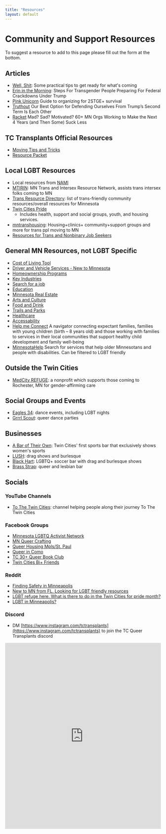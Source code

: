 ```yaml
---
title: "Resources"
layout: default
---
```


# Community and Support Resources

To suggest a resource to add to this page please fill out the form at the bottom.

## Articles
- [Well, Shit](https://stainedglasswoman.substack.com/p/well-shit): Some practical tips to get ready for what's coming
- [Erin in the Morning](https://www.erininthemorning.com/p/steps-for-transgender-people-preparing): Steps For Transgender People Preparing For Federal Crackdowns Under Trump
- [Pink Unicorn](https://transresistancenetwork.wordpress.com/wp-content/uploads/2024/11/pink-unicorn-clean.pdf) Guide to organizing for 2STGE+ survival
- [Truthout](https://truthout.org/articles/our-best-option-for-defending-ourselves-from-trumps-second-term-is-each-other/?fbclid=IwZXh0bgNhZW0CMTEAAR2jz_5cqSaflQOOnveFIACWwgE0MWqN8GidxOOFFgY9Tg0-JzGcpeZyJWY_aem_L6ICjGU14NxLH-kp6PdPDQ) Our Best Option for Defending Ourselves From Trump’s Second Term Is Each Other
- [Racket](https://racketmn.com/where-to-volunteer-donate-time-money-minneapolis-st-paul-minnesota) Mad? Sad? Motivated? 60+ MN Orgs Working to Make the Next 4 Years (and Then Some) Suck Less

## TC Transplants Official Resources

- [Moving Tips and Tricks](https://docs.google.com/document/d/1biXqx11VQIamz8MYkEZXsizZKs3yXKqIsXjH5AOmrIU/edit?usp=sharing)
- [Resource Packet](https://drive.google.com/file/d/18a1NbsyONkDhmY0jguD4ZVmXKV46sDbt/view?usp=sharing)

## Local LGBT Resources
- Local resources from [NAMI](https://namimn.org/education-and-public-awareness/nami-resources-lgbtq-community/)
- [MTIRIN](https://mntirnetwork.org/): MN Trans and Intersex Resource Network, assists trans intersex folks coming to MN
- [Trans Resource Directory](https://docs.google.com/document/d/1-1Z7KYtcjrxwvMOy3Luwt6ICnCpt5sgNTrYGPZtW_yk/edit?usp=sharing): list of trans-friendly community resources/overall resources for Minnesota
- [Twin Cities Pride ](https://tcpride.org/community-resources/)
  - Includes health, support and social groups, youth, and housing services.
- [mntranshousing](https://linktr.ee/mntranshousing): Housing+clinics+ community+support groups and more for trans ppl moving to MN
- [Resources for Trans and Nonbinary Job Seekers](https://careers.augsburg.edu/resources/resources-for-trans-and-nonbinary-job-seekers/)

## General MN Resources, not LGBT Specific
- [Cost of Living Tool](https://mn.gov/deed/data/data-tools/col/)
- [Driver and Vehicle Services - New to Minnesota](https://dps.mn.gov/divisions/dvs/Pages/new-to-minnesota.aspx)
- [Homeownership Programs](https://www.mnhousing.gov/homeownership/buy-a-home---refinance.html)
- [Key Industries](https://mn.gov/deed/joinusmn/key-industries/)
- [Search for a job](https://www.careerforcemn.com/)
- [Education](https://education.mn.gov/MDE/index.htm)
- [Minnesota Real Estate](https://www.zillow.com/homes/minnesota_rb/)
- [Arts and Culture](https://www.exploreminnesota.com/things-to-do/arts-culture#!grid~~~Featured~1~~)
- [Food and Drink](https://www.exploreminnesota.com/things-to-do/food-drink#!grid~~~Featured~1~~)
- [Trails and Parks](https://www.exploreminnesota.com/things-to-do/outdoor-adventures#!grid~~~Featured~1~~)
- [Healthcare](https://www.exploreminnesota.com/minnesota-healthcare-guide)
- [Accessability](https://www.exploreminnesota.com/minnesota-accessibility)
- [Help me Connect](https://helpmeconnect.web.health.state.mn.us/HelpMeConnect/) A navigator connecting expectant families, families with young children (birth – 8 years old) and those working with families to services in their local communities that support healthy child development and family well-being
- [MinnesotaHelp](https://www.minnesotahelp.info/) Search for services that help older Minnesotans and people with disabilities. Can be filtered to LGBT friendly

## Outside the Twin Cities
- [MedCity REFUGE](https://medcityrefuge.org/): a nonprofit which supports those coming to Rochester, MN for gender-affirming care

## Social Groups and Events
- [Eagles 34](https://www.eagles34.org/events-entertainment.html): dance events, including LGBT nights
- [Grrrl Scout](grrrlscout.com): queer dance parties

## Businesses
- [A Bar of Their Own](https://www.abaroftheirown.com/): Twin Cities' first sports bar that exclusively shows women's sports
- [LUSH](https://lushmpls.com/): drag shows and burlesque
- [Black Hart](https://www.blackhartstp.com/): LGBTQ+ soccer bar with drag and burlesque shows
- [Brass Strap](https://www.thebrassstrap.com/): queer and lesbian bar

## Socials

### YouTube Channels
- [To The Twin Cities](https://www.youtube.com/@tothetwincities): channel helping people along their journey To The Twin Cities

### Facebook Groups
- [Minnesota LGBTQ Activist Network](https://www.facebook.com/share/g/1XzHrEbDre/)
- [MN Queer Crafting](https://www.facebook.com/share/g/15bJX57WHH/)
- [Queer Housing Mpls/St. Paul](https://www.facebook.com/share/g/1AiwX86ih3/?mibextid=K35XfP)  
- [Queer in Como](https://www.facebook.com/share/g/1XUauRus1n/)
- [TC 30+ Queer Book Club](https://www.facebook.com/share/g/1Q4SMwMQXn/)
- [Twin Cities Bi+ Friends](https://www.facebook.com/share/g/15cJqdcmQk/)

### Reddit
- [Finding Safety in Minneapolis](https://www.reddit.com/r/Minneapolis/comments/1glahdh/finding_safety_in_minneapolis/)
- [New to MN from FL. Looking for LGBT friendly resources](https://www.reddit.com/r/TwinCities/comments/14lk4qq/new_to_mn_from_fl_looking_for_lgbt_friendly/)
- [LGBT refuge here. What is there to do in the Twin Cities for pride month?](https://www.reddit.com/r/TwinCities/comments/13mucji/lgbt_refuge_here_what_is_there_to_do_in_the_twin/)
- [LGBT in Minneapolis?](https://www.reddit.com/r/Minneapolis/comments/cv8yg1/lgbt_in_minneapolis/)

### Discord
- DM [https://www.instagram.com/tctransplants](https://www.instagram.com/tctransplants) to join the TC Queer Transplants discord

<iframe src="https://docs.google.com/forms/d/e/1FAIpQLScrVFZSEXUkSACEA7YFOJg34u8SyL-BjKZ8TjjIhQXBXEaDfQ/viewform?usp=sf_link" width="100%" height="600" frameborder="0" marginheight="0" marginwidth="0">Loading…</iframe>
